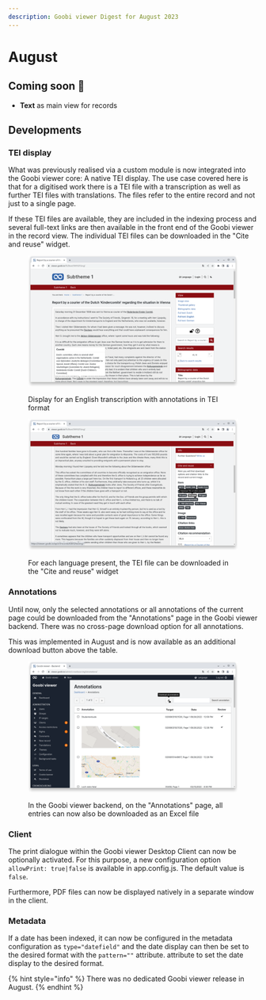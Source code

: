 ```yaml
---
description: Goobi viewer Digest for August 2023
---
```


# August

## Coming soon :rocket:&#x20;

* **Text** as main view for records

## Developments

### TEI display

What was previously realised via a custom module is now integrated into the Goobi viewer core: A native TEI display. The use case covered here is that for a digitised work there is a TEI file with a transcription as well as further TEI files with translations. The files refer to the entire record and not just to a single page.

If these TEI files are available, they are included in the indexing process and several full-text links are then available in the front end of the Goobi viewer in the record view. The individual TEI files can be downloaded in the "Cite and reuse" widget.

<figure><img src="../.gitbook/assets/23.08_EN_tei1.png" alt=""><figcaption><p>Display for an English transcription with annotations in TEI format</p></figcaption></figure>

<figure><img src="../.gitbook/assets/23.08_EN_tei2.png" alt=""><figcaption><p>For each language present, the TEI file can be downloaded in the "Cite and reuse" widget</p></figcaption></figure>

### Annotations

Until now, only the selected annotations or all annotations of the current page could be downloaded from the "Annotations" page in the Goobi viewer backend. There was no cross-page download option for all annotations.

This was implemented in August and is now available as an additional download button above the table.

<figure><img src="../.gitbook/assets/23.08_EN_annotations.png" alt=""><figcaption><p>In the Goobi viewer backend, on the "Annotations" page, all entries can now also be downloaded as an Excel file</p></figcaption></figure>

### Client

The print dialogue within the Goobi viewer Desktop Client can now be optionally activated. For this purpose, a new configuration option `allowPrint: true|false` is available in app.config.js. The default value is `false`.

Furthermore, PDF files can now be displayed natively in a separate window in the client.

### Metadata

If a date has been indexed, it can now be configured in the metadata configuration as `type="datefield"` and the date display can then be set to the desired format with the `pattern=""` attribute. attribute to set the date display to the desired format.

{% hint style="info" %}
There was no dedicated Goobi viewer release in August.
{% endhint %}

